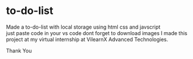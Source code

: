 # to-do-list

Made a to-do-list with local storage using html css and javscript <br>
just paste code in your vs code dont forget to download images 
I made this project at my virtual internship at VilearnX Advanced Technologies.

Thank You
